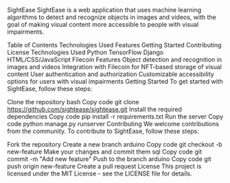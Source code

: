 SightEase
SightEase is a web application that uses machine learning algorithms to detect and recognize objects in images and videos, with the goal of making visual content more accessible to people with visual impairments.

Table of Contents
Technologies Used
Features
Getting Started
Contributing
License
Technologies Used
Python
TensorFlow
Django
HTML/CSS/JavaScript
Filecoin
Features
Object detection and recognition in images and videos
Integration with Filecoin for NFT-based storage of visual content
User authentication and authorization
Customizable accessibility options for users with visual impairments
Getting Started
To get started with SightEase, follow these steps:

Clone the repository
bash
Copy code
git clone https://github.com/sightease/sightease.git
Install the required dependencies
Copy code
pip install -r requirements.txt
Run the server
Copy code
python manage.py runserver
Contributing
We welcome contributions from the community. To contribute to SightEase, follow these steps:

Fork the repository
Create a new branch
arduino
Copy code
git checkout -b new-feature
Make your changes and commit them
sql
Copy code
git commit -m "Add new feature"
Push to the branch
arduino
Copy code
git push origin new-feature
Create a pull request
License
This project is licensed under the MIT License - see the LICENSE file for details.
